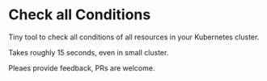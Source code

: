 # Check all Conditions

Tiny tool to check all conditions of all resources in your Kubernetes cluster.

Takes roughly 15 seconds, even in small cluster.

Pleaes provide feedback, PRs are welcome.

